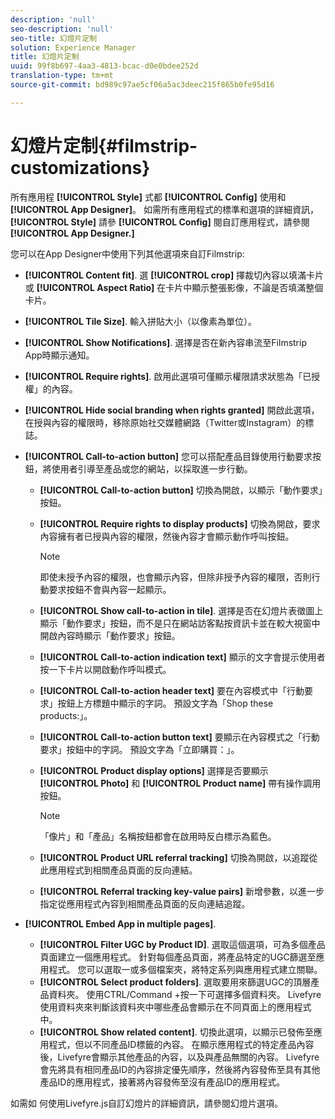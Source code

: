 ```yaml
---
description: 'null'
seo-description: 'null'
seo-title: 幻燈片定制
solution: Experience Manager
title: 幻燈片定制
uuid: 99f8b697-4aa3-4813-bcac-d0e0bdee252d
translation-type: tm+mt
source-git-commit: bd989c97ae5cf06a5ac3deec215f865b0fe95d16

---
```



# 幻燈片定制{#filmstrip-customizations}

所有應用程 **[!UICONTROL Style]** 式都 **[!UICONTROL Config]** 使用和 **[!UICONTROL App Designer]**。 如需所有應用程式的標準和選項的詳細資訊， **[!UICONTROL Style]** 請參 **[!UICONTROL Config]** 閱自訂應用程式，請參閱 **[!UICONTROL App Designer.]**

您可以在App Designer中使用下列其他選項來自訂Filmstrip:

* **[!UICONTROL Content fit]**. 選 **[!UICONTROL crop]** 擇裁切內容以填滿卡片或 **[!UICONTROL Aspect Ratio]** 在卡片中顯示整張影像，不論是否填滿整個卡片。
* **[!UICONTROL Tile Size]**. 輸入拼貼大小（以像素為單位）。
* **[!UICONTROL Show Notifications]**. 選擇是否在新內容串流至Filmstrip App時顯示通知。
* **[!UICONTROL Require rights]**. 啟用此選項可僅顯示權限請求狀態為「已授權」的內容。
* **[!UICONTROL Hide social branding when rights granted]** 開啟此選項，在授與內容的權限時，移除原始社交媒體網路（Twitter或Instagram）的標誌。
* **[!UICONTROL Call-to-action button]** 您可以搭配產品目錄使用行動要求按鈕，將使用者引導至產品或您的網站，以採取進一步行動。

   * **[!UICONTROL Call-to-action button]** 切換為開啟，以顯示「動作要求」按鈕。
   * **[!UICONTROL Require rights to display products]** 切換為開啟，要求內容擁有者已授與內容的權限，然後內容才會顯示動作呼叫按鈕。

      >[!NOTE]
      >
      >即使未授予內容的權限，也會顯示內容，但除非授予內容的權限，否則行動要求按鈕不會與內容一起顯示。

   * **[!UICONTROL Show call-to-action in tile]**. 選擇是否在幻燈片表徵圖上顯示「動作要求」按鈕，而不是只在網站訪客點按資訊卡並在較大視窗中開啟內容時顯示「動作要求」按鈕。
   * **[!UICONTROL Call-to-action indication text]** 顯示的文字會提示使用者按一下卡片以開啟動作呼叫模式。
   * **[!UICONTROL Call-to-action header text]** 要在內容模式中「行動要求」按鈕上方標題中顯示的字詞。 預設文字為「Shop these products:」。
   * **[!UICONTROL Call-to-action button text]** 要顯示在內容模式之「行動要求」按鈕中的字詞。 預設文字為「立即購買：」。
   * **[!UICONTROL Product display options]** 選擇是否要顯示 **[!UICONTROL Photo]** 和 **[!UICONTROL Product name]** 帶有操作調用按鈕。

      >[!NOTE]
      >
      >「像片」和「產品」名稱按鈕都會在啟用時反白標示為藍色。

   * **[!UICONTROL Product URL referral tracking]** 切換為開啟，以追蹤從此應用程式到相關產品頁面的反向連結。
   * **[!UICONTROL Referral tracking key-value pairs]** 新增參數，以進一步指定從應用程式內容到相關產品頁面的反向連結追蹤。

* **[!UICONTROL Embed App in multiple pages]**.

   * **[!UICONTROL Filter UGC by Product ID]**. 選取這個選項，可為多個產品頁面建立一個應用程式。 針對每個產品頁面，將產品特定的UGC篩選至應用程式。 您可以選取一或多個檔案夾，將特定系列與應用程式建立關聯。
   * **[!UICONTROL Select product folders]**. 選取要用來篩選UGC的頂層產品資料夾。 使用CTRL/Command +按一下可選擇多個資料夾。 Livefyre使用資料夾來判斷該資料夾中哪些產品會顯示在不同頁面上的應用程式中。
   * **[!UICONTROL Show related content]**. 切換此選項，以顯示已發佈至應用程式，但以不同產品ID標籤的內容。 在顯示應用程式的特定產品內容後，Livefyre會顯示其他產品的內容，以及與產品無關的內容。 Livefyre會先將具有相同產品ID的內容排定優先順序，然後將內容發佈至具有其他產品ID的應用程式，接著將內容發佈至沒有產品ID的應用程式。

如需如 [](/help/implementation/c-getting-started/c-implementation-process/c-using-livefyre.js-to-create-customize-and-use-apps-on-your-site.md) 何使用Livefyre.js自訂幻燈片的詳細資訊，請參閱幻燈片選項。


